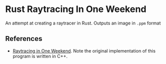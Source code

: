 # Rust Raytracing In One Weekend

An attempt at creating a raytracer in Rust. Outputs an image in `.ppm` format

## References

- [Raytracing in One Weekend](https://raytracing.github.io/books/RayTracingInOneWeekend.html). Note the original implementation of this program is written in C++.